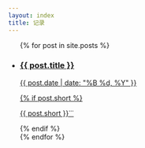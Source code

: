 ```yaml
---
layout: index
title: 记录
---
```


<ul class="documents">
  {% for post in site.posts %}
    <li class="documents__item">
      <div class="document">
        <a class="document__link" href="{{ post.url }}" target="_self">
          <h3>
            {{ post.title }}
          </h3>
          <p>
            <time>{{ post.date | date: "%B %d, %Y" }}</time>
          </p>
          {% if post.short %} <p><span> {{ post.short }}</span><a href="{{ post.url }}" class="documents__item-3dots">&dot;&dot;&dot;</a> </p>{% endif %}
        </a>
      </div>
    </li>
  {% endfor %}
</ul>
